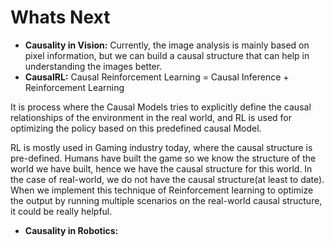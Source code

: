 # Whats Next

* **Causality in Vision:** Currently, the image analysis is mainly based on pixel information, but we can build a causal structure that can help in understanding the images better.
* **CausalRL:** Causal Reinforcement Learning = Causal Inference + Reinforcement Learning

It is process where the Causal Models tries to explicitly define the causal relationships of the environment in the real world, and RL is used for optimizing the policy based on this predefined causal Model. 

RL is mostly used in Gaming industry today, where the causal structure is pre-defined. Humans have built the game so we know the structure of the world we have built, hence we have the causal structure for this world. In the case of real-world, we do not have the causal structure\(at least to date\). When we implement this technique of Reinforcement learning to optimize the output by running multiple scenarios on the real-world causal structure, it could be really helpful.

* **Causality in Robotics:**










